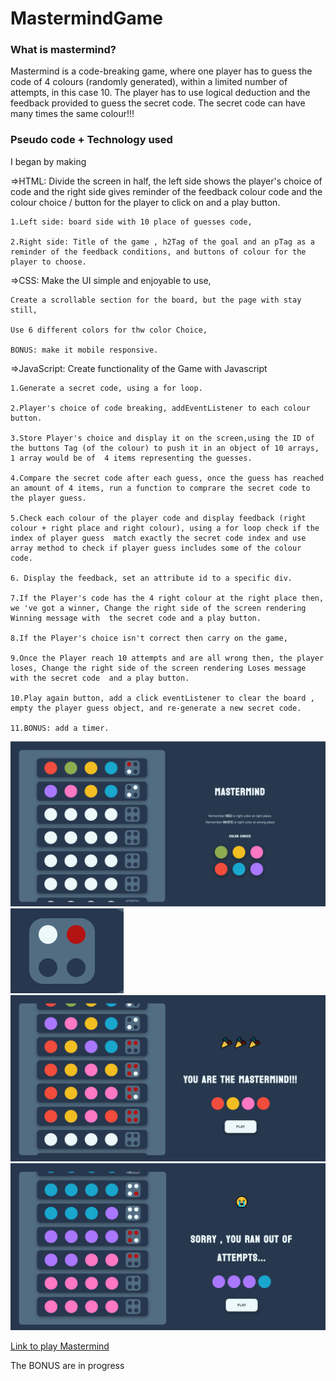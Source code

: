 # MastermindGame

<h3>What is mastermind?</h3>

Mastermind is a code-breaking game, where one player has to guess the code of 4 colours (randomly generated), within a limited number of attempts, in this case 10. 
The player has to use logical deduction and the feedback provided to guess the secret code.
The secret code can have many times the same colour!!!

<h3>Pseudo code + Technology used</h3>

I began by making 

=>HTML: Divide the screen in half, the left side shows the player's choice of code and the right side gives reminder of the feedback colour code and the colour choice 	/ button for the player to click on and a play button.
 
	1.Left side: board side with 10 place of guesses code,
 
	2.Right side: Title of the game , h2Tag of the goal and an pTag as a reminder of the feedback conditions, and buttons of colour for the player to choose.
	

=>CSS: 	Make the UI simple and enjoyable to use,

	Create a scrollable section for the board, but the page with stay still,

  	Use 6 different colors for thw color Choice,

	BONUS: make it mobile responsive.

=>JavaScript:  	Create functionality of the Game with Javascript
	
 	1.Generate a secret code, using a for loop.

	2.Player's choice of code breaking, addEventListener to each colour button.
 
	3.Store Player's choice and display it on the screen,using the ID of the buttons Tag (of the colour) to push it in an object of 10 arrays, 1 array would be of 	4 items representing the guesses.
 
	4.Compare the secret code after each guess, once the guess has reached an amount of 4 items, run a function to comprare the secret code to the player guess.
 
	5.Check each colour of the player code and display feedback (right colour + right place and right colour), using a for loop check if the index of player guess 	match exactly the secret code index and use array method to check if player guess includes some of the colour code.
 
	6. Display the feedback, set an attribute id to a specific div.
 
	7.If the Player's code has the 4 right colour at the right place then, we 've got a winner, Change the right side of the screen rendering Winning message with 	the secret code and a play button.
 
	8.If the Player's choice isn't correct then carry on the game,
 
	9.Once the Player reach 10 attempts and are all wrong then, the player loses, Change the right side of the screen rendering Loses message with the secret code 	and a play button.
 
	10.Play again button, add a click eventListener to clear the board , empty the player guess object, and re-generate a new secret code.

	11.BONUS: add a timer.



<img src="./image/MastermindImg1.png" alt="screenshot of mastermind game" />

<img src="./image/MastermindFeedback.png" alt="screenshot of feedback in mastermind"/>

<img src="./image/MastermindWinCon.png" alt="screenshot of mastermind game" />

<img src="./image/MasterminsLoseCon.png" alt="screenshot of mastermind game" />


<a href="https://agathelouiselav.github.io/MastermindGame/">Link to play Mastermind</a>

The BONUS are in progress

